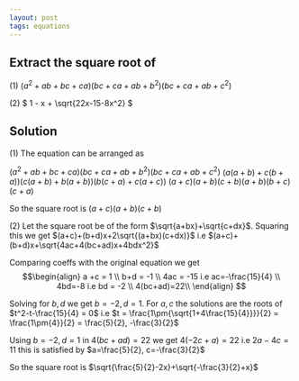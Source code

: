 ```yaml
---
layout: post
tags: equations
---
```


## Extract the square root of

(1) $(a^2+ab+bc+ca)(bc+ca+ab+b^2)(bc+ca+ab+c^2)$

(2) $ 1 - x + \sqrt{22x-15-8x^2} $

## Solution

(1) The equation can be arranged as 

$(a^2+ab+bc+ca)(bc+ca+ab+b^2)(bc+ca+ab+c^2)$
$(a(a+b)+c(b+a))(c(a+b)+b(a+b))(b(c+a)+c(a+c))$
$(a+c)(a+b)(c+b)(a+b)(b+c)(c+a)$
	
So the square root is $(a+c)(a+b)(c+b)$

(2) Let the square root be of the form $\sqrt{a+bx}+\sqrt{c+dx}$. Squaring this we get
$(a+c)+(b+d)x+2\sqrt{(a+bx)(c+dx)}$ i.e $(a+c)+(b+d)x+\sqrt{4ac+4(bc+ad)x+4bdx^2}$

Comparing coeffs with the original equation we get
$$\begin{align} a +c = 1 \\
   b+d  = -1 \\
   4ac = -15 i.e ac=-\frac{15}{4} \\
   4bd=-8 i.e bd = -2 \\
   4(bc+ad)=22\\
  \end{align} $$
  
Solving for $b,d$ we get $b=-2, d=1$. For $a,c$ the solutions are the roots of $t^2-t-\frac{15}{4} = 0$ i.e 
$t = \frac{1\pm{\sqrt{1+4\frac{15}{4}}}}{2} = \frac{1\pm{4}}{2} = \frac{5}{2}, -\frac{3}{2}$

Using $b=-2, d=1$ in $4(bc+ad)=22$ we get $4(-2c+a)=22$ i.e $2a-4c = 11$ this is satisfied by $a=\frac{5}{2}, c=-\frac{3}{2}$

So the square root is $\sqrt{\frac{5}{2}-2x}+\sqrt{-\frac{3}{2}+x}$
